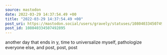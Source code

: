 ```yaml
---
source: mastodon
date: 2022-03-29 14:37:54.49 +00
title: "2022-03-29 14:37:54.49 +00"
post_uri: https://mastodon.social/users/gravely/statuses/108040334507492895
post_id: 108040334507492895
---
```

another day that ends in y, time to universalize myself, pathologize everyone else, and post, post, post



